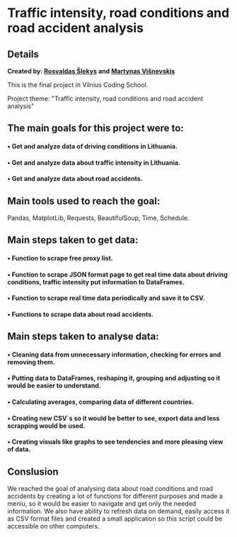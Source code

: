 # Traffic intensity, road conditions and road accident analysis
## Details
**Created by: [Rosvaldas Šlekys](https://github.com/RosSlek) and [Martynas Višnevskis](https://github.com/Samsungelis)**

This is the final project in Vilnius Coding School. 

Project theme: "Traffic intensity, road conditions and road accident analysis"

## The main goals for this project were to:
#### •	Get and analyze data of driving conditions in Lithuania.
#### •	Get and analyze data about traffic intensity in Lithuania.
#### •	Get and analyze data about road accidents.

## Main tools used to reach the goal:
Pandas, MatplotLib, Requests, BeautifulSoup, Time, Schedule.

## Main steps taken to  get data:
#### •	Function to scrape free proxy list.
#### •	Function to scrape JSON format page to get real time data about driving conditions, traffic intensity put information to DataFrames.
#### •	Function to scrape real time data periodically and save it to CSV.
#### •	Functions to scrape data about road accidents.
## Main steps taken to analyse data:
#### •	Cleaning data from unnecessary information, checking for errors and removing them.
#### •	Putting data to DataFrames, reshaping it, grouping and adjusting so it would be easier to understand.
#### •	Calculating averages, comparing data of different countries.
#### •	Creating new CSV`s so it would be better to see, export data and less scrapping would be used.
#### •	Creating visuals like graphs to see tendencies and more pleasing view of data.
## Conslusion
We reached the goal of analysing data about road conditions and road accidents by creating a lot of functions for different purposes and made a meniu, so it would be easier to navigate and get only the needed information. We also have ability to refresh data on demand, easily access it as CSV format files and created a small application so this script could be accessible on other computers.




